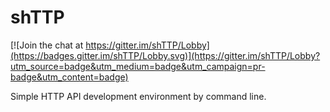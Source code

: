 # shTTP

[![Join the chat at https://gitter.im/shTTP/Lobby](https://badges.gitter.im/shTTP/Lobby.svg)](https://gitter.im/shTTP/Lobby?utm_source=badge&utm_medium=badge&utm_campaign=pr-badge&utm_content=badge)

Simple HTTP API development environment by command line.
